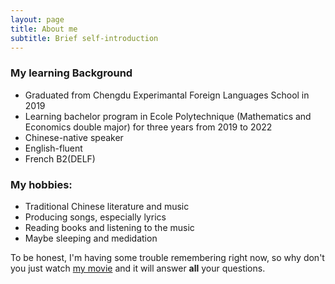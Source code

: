 ```yaml
---
layout: page
title: About me
subtitle: Brief self-introduction
---
```


### My learning Background

- Graduated from Chengdu Experimantal Foreign Languages School in 2019
- Learning bachelor program in Ecole Polytechnique (Mathematics and Economics double major) for three years from 2019 to 2022
- Chinese-native speaker   
- English-fluent   
- French B2(DELF)

### My hobbies:

- Traditional Chinese literature and music
- Producing songs, especially lyrics
- Reading books and listening to the music
- Maybe sleeping and medidation


To be honest, I'm having some trouble remembering right now, so why don't you just watch [my movie](http://en.wikipedia.org/wiki/The_Princess_Bride_%28film%29) and it will answer **all** your questions.
